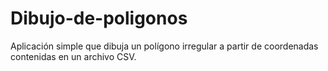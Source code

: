 # Dibujo-de-poligonos
Aplicación simple que dibuja un polígono irregular a partir de coordenadas contenidas en un archivo CSV.
